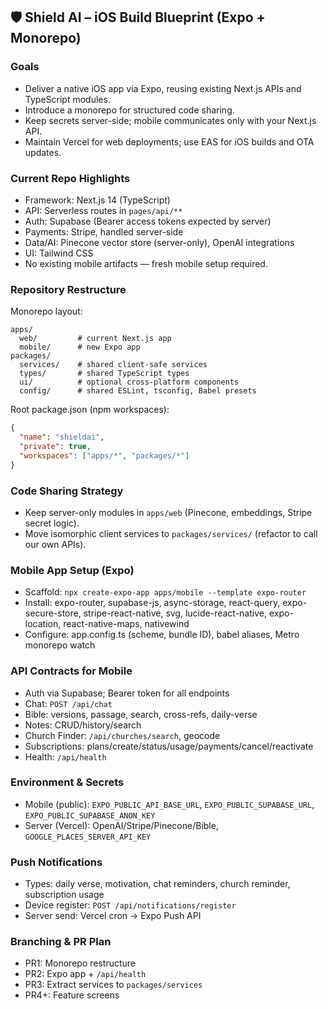 ## 🛡️ Shield AI – iOS Build Blueprint (Expo + Monorepo)

### Goals
- Deliver a native iOS app via Expo, reusing existing Next.js APIs and TypeScript modules.
- Introduce a monorepo for structured code sharing.
- Keep secrets server-side; mobile communicates only with your Next.js API.
- Maintain Vercel for web deployments; use EAS for iOS builds and OTA updates.

### Current Repo Highlights
- Framework: Next.js 14 (TypeScript)
- API: Serverless routes in `pages/api/**`
- Auth: Supabase (Bearer access tokens expected by server)
- Payments: Stripe, handled server-side
- Data/AI: Pinecone vector store (server-only), OpenAI integrations
- UI: Tailwind CSS
- No existing mobile artifacts — fresh mobile setup required.

### Repository Restructure

Monorepo layout:
```text
apps/
  web/         # current Next.js app
  mobile/      # new Expo app
packages/
  services/    # shared client-safe services
  types/       # shared TypeScript types
  ui/          # optional cross-platform components
  config/      # shared ESLint, tsconfig, Babel presets
```

Root package.json (npm workspaces):
```json
{
  "name": "shieldai",
  "private": true,
  "workspaces": ["apps/*", "packages/*"]
}
```

### Code Sharing Strategy
- Keep server-only modules in `apps/web` (Pinecone, embeddings, Stripe secret logic).
- Move isomorphic client services to `packages/services/` (refactor to call our own APIs).

### Mobile App Setup (Expo)
- Scaffold: `npx create-expo-app apps/mobile --template expo-router`
- Install: expo-router, supabase-js, async-storage, react-query, expo-secure-store, stripe-react-native, svg, lucide-react-native, expo-location, react-native-maps, nativewind
- Configure: app.config.ts (scheme, bundle ID), babel aliases, Metro monorepo watch

### API Contracts for Mobile
- Auth via Supabase; Bearer token for all endpoints
- Chat: `POST /api/chat`
- Bible: versions, passage, search, cross-refs, daily-verse
- Notes: CRUD/history/search
- Church Finder: `/api/churches/search`, geocode
- Subscriptions: plans/create/status/usage/payments/cancel/reactivate
- Health: `/api/health`

### Environment & Secrets
- Mobile (public): `EXPO_PUBLIC_API_BASE_URL`, `EXPO_PUBLIC_SUPABASE_URL`, `EXPO_PUBLIC_SUPABASE_ANON_KEY`
- Server (Vercel): OpenAI/Stripe/Pinecone/Bible, `GOOGLE_PLACES_SERVER_API_KEY`

### Push Notifications
- Types: daily verse, motivation, chat reminders, church reminder, subscription usage
- Device register: `POST /api/notifications/register`
- Server send: Vercel cron → Expo Push API

### Branching & PR Plan
- PR1: Monorepo restructure
- PR2: Expo app + `/api/health`
- PR3: Extract services to `packages/services`
- PR4+: Feature screens


